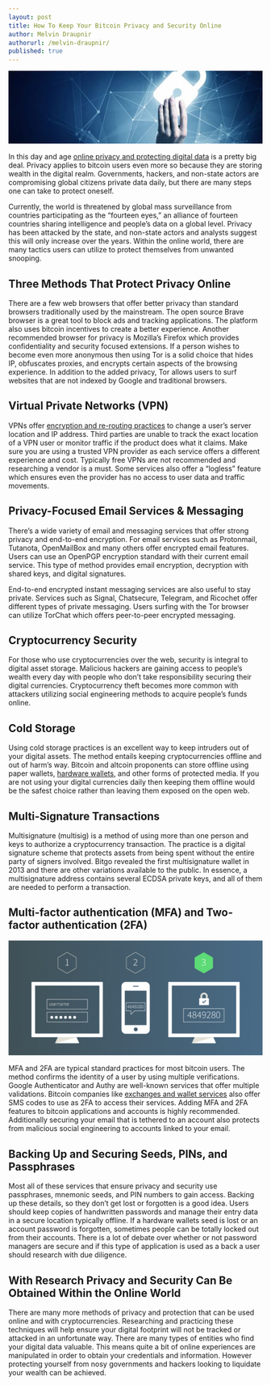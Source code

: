 ```yaml
---
layout: post
title: How To Keep Your Bitcoin Privacy and Security Online
author: Melvin Draupnir
authorurl: /melvin-draupnir/
published: true
---
```


<p><center><img src="/images/how-tokeep-your-bitcoin-privacy-and-security-online/bitcoin-privacy-and-security-online-image.jpg" alt="Bitcoin Privacy And Security Online"/></center>

<p>In this day and age <a href="/bitcoin-privacy-technologies-zerocash-confidential-transactions/">online privacy and protecting digital data</a> is a pretty big deal. Privacy applies to bitcoin users even more so because they are storing wealth in the digital realm. Governments, hackers, and non-state actors are compromising global citizens private data daily, but there are many steps one can take to protect oneself.</p>

<p>Currently, the world is threatened by global mass surveillance from countries participating as the “fourteen eyes,” an alliance of fourteen countries sharing intelligence and people’s data on a global level. Privacy has been attacked by the state, and non-state actors and analysts suggest this will only increase over the years. Within the online world, there are many tactics users can utilize to protect themselves from unwanted snooping.</p>

<h2>Three Methods That Protect Privacy Online</h2>

<p>There are a few web browsers that offer better privacy than standard browsers traditionally used by the mainstream. The open source Brave browser is a great tool to block ads and tracking applications. The platform also uses bitcoin incentives to create a better experience. Another recommended browser for privacy is Mozilla’s Firefox which provides confidentiality and security focused extensions. If a person wishes to become even more anonymous then using Tor is a solid choice that hides IP, obfuscates proxies, and encrypts certain aspects of the browsing experience. In addition to the added privacy, Tor allows users to surf websites that are not indexed by Google and traditional browsers.</p>

<h2>Virtual Private Networks (VPN)</h2>

<p>VPNs offer <a href="/bitcoin-vpns/">encryption and re-routing practices</a> to change a user’s server location and IP address. Third parties are unable to track the exact location of a VPN user or monitor traffic if the product does what it claims. Make sure you are using a trusted VPN provider as each service offers a different experience and cost. Typically free VPNs are not recommended and researching a vendor is a must. Some services also offer a “logless” feature which ensures even the provider has no access to user data and traffic movements.</p>

<h2>Privacy-Focused Email Services & Messaging</h2>

<p>There’s a wide variety of email and messaging services that offer strong privacy and end-to-end encryption. For email services such as Protonmail, Tutanota, OpenMailBox and many others offer encrypted email features. Users can use an OpenPGP encryption standard with their current email service. This type of method provides email encryption, decryption with shared keys, and digital signatures.</p>

<p>End-to-end encrypted instant messaging services are also useful to stay private. Services such as Signal, Chatsecure, Telegram, and Ricochet offer different types of private messaging. Users surfing with the Tor browser can utilize TorChat which offers peer-to-peer encrypted messaging.</p>

<h2>Cryptocurrency Security</h2>

<p>For those who use cryptocurrencies over the web, security is integral to digital asset storage. Malicious hackers are gaining access to people’s wealth every day with people who don’t take responsibility securing their digital currencies. Cryptocurrency theft becomes more common with attackers utilizing social engineering methods to acquire people’s funds online.</p>

<h2>Cold Storage</h2>

<p>Using cold storage practices is an excellent way to keep intruders out of your digital assets. The method entails keeping cryptocurrencies offline and out of harm’s way. Bitcoin and altcoin proponents can store offline using paper wallets, <a href="/trezor-review-bitcoin-hardware-wallet/">hardware wallets</a>, and other forms of protected media. If you are not using your digital currencies daily then keeping them offline would be the safest choice rather than leaving them exposed on the open web.</p>

<h2>Multi-Signature Transactions</h2>

<p>Multisignature (multisig) is a method of using more than one person and keys to authorize a cryptocurrency transaction. The practice is a digital signature scheme that protects assets from being spent without the entire party of signers involved. Bitgo revealed the first multisignature wallet in 2013 and there are other variations available to the public. In essence, a multisignature address contains several ECDSA private keys, and all of them are needed to perform a transaction.</p>

<h2>Multi-factor authentication (MFA) and Two-factor authentication (2FA)</h2>

<p><center><img src="/images/how-tokeep-your-bitcoin-privacy-and-security-online/two-factor-authentication-2fa-image.jpg" alt="Two Factor Authentication 2FA"/></center>

<p>MFA and 2FA are typical standard practices for most bitcoin users. The method confirms the identity of a user by using multiple verifications. Google Authenticator and Authy are well-known services that offer multiple validations. Bitcoin companies like <a href="/segregated-witness/">exchanges and wallet services</a> also offer SMS codes to use as 2FA to access their services. Adding MFA and 2FA features to bitcoin applications and accounts is highly recommended. Additionally securing your email that is tethered to an account also protects from malicious social engineering to accounts linked to your email.</p>

<h2>Backing Up and Securing Seeds, PINs, and Passphrases</h2>

<p>Most all of these services that ensure privacy and security use passphrases, mnemonic seeds, and PIN numbers to gain access. Backing up these details, so they don’t get lost or forgotten is a good idea. Users should keep copies of handwritten passwords and manage their entry data in a secure location typically offline. If a hardware wallets seed is lost or an account password is forgotten, sometimes people can be totally locked out from their accounts. There is a lot of debate over whether or not password managers are secure and if this type of application is used as a back a user should research with due diligence.</p>

<h2>With Research Privacy and Security Can Be Obtained Within the Online World</h2>

<p>There are many more methods of privacy and protection that can be used online and with cryptocurrencies. Researching and practicing these techniques will help ensure your digital footprint will not be tracked or attacked in an unfortunate way. There are many types of entities who find your digital data valuable. This means quite a bit of online experiences are manipulated in order to obtain your credentials and information. However protecting yourself from nosy governments and hackers looking to liquidate your wealth can be achieved.</p>
